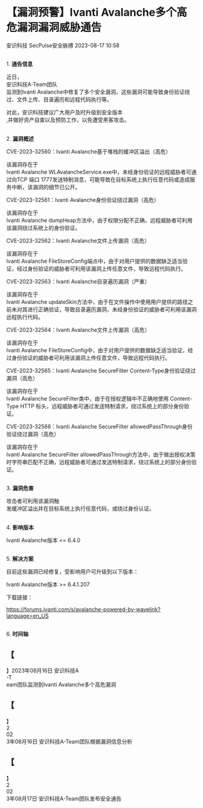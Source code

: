 #  【漏洞预警】Ivanti Avalanche多个高危漏洞漏洞威胁通告   
安识科技  SecPulse安全脉搏   2023-08-17 10:58  
  
##   
  
1. **通告信息**  
  
  
  
近日，  
安识科技A-Team团队  
监测到Ivanti Avalanche中修复了多个安全漏洞，这些漏洞可能导致身份验证绕过、文件上传、目录遍历和远程代码执行等。  
  
对此，安识科技建议广大用户及时升级到安全版本  
,并做好资产自查以及预防工作，以免遭受黑客攻击。  
##   
  
2. **漏洞概述**  
  
  
  
CVE-2023-32560：Ivanti Avalanche基于堆栈的缓冲区溢出（高危）  
  
该漏洞存在于  
Ivanti Avalanche WLAvalancheService.exe中，未经身份验证的远程威胁者可通过向TCP 端口 1777发送特制消息，可能导致在目标系统上执行任意代码或造成服务中断，该漏洞的细节已公开。  
  
CVE-2023-32561：Ivanti Avalanche身份验证绕过漏洞（高危）  
  
该漏洞存在于  
Ivanti Avalanche dumpHeap方法中，由于权限分配不正确，远程威胁者可利用该漏洞绕过系统上的身份验证。  
  
CVE-2023-32562：Ivanti Avalanche文件上传漏洞（高危）  
  
该漏洞存在于  
Ivanti Avalanche FileStoreConfig端点中，由于对用户提供的数据缺乏适当验证，经过身份验证的威胁者可利用该漏洞上传任意文件，导致远程代码执行。  
  
CVE-2023-32563：Ivanti Avalanche目录遍历漏洞（严重）  
  
该漏洞存在于  
Ivanti Avalanche updateSkin方法中，由于在文件操作中使用用户提供的路径之前未对其进行正确验证，导致目录遍历漏洞，未经身份验证的威胁者可利用该漏洞远程执行代码。  
  
CVE-2023-32564：Ivanti Avalanche文件上传漏洞（高危）  
  
该漏洞存在于  
Ivanti Avalanche FileStoreConfig中，由于对用户提供的数据缺乏适当验证，经过身份验证的威胁者可利用该漏洞上传任意文件，导致远程代码执行。  
  
CVE-2023-32565：Ivanti Avalanche SecureFilter Content-Type身份验证绕过漏洞（高危）  
  
该漏洞存在于  
Ivanti Avalanche SecureFilter类中，由于在授权逻辑中不正确地使用 Content-Type HTTP 标头，远程威胁者可通过发送特制请求，绕过系统上的部分身份验证。  
  
CVE-2023-32566：Ivanti Avalanche SecureFilter allowedPassThrough身份验证绕过漏洞（高危）  
  
该漏洞存在于  
Ivanti Avalanche SecureFilter allowedPassThrough方法中，由于做出授权决策时字符串匹配不正确，远程威胁者可通过发送特制请求，绕过系统上的部分身份验证。  
##   
  
3. **漏洞危害**  
  
  
  
攻击者可利用该漏洞触  
发缓冲区溢出并在目标系统上执行任意代码，或绕过身份认证。  
##   
  
4. **影响版本**  
  
  
  
Ivanti Avalanche版本 <= 6.4.0  
##   
  
5. **解决方案**  
  
  
  
目前这些漏洞已经修复，受影响用户可升级到以下版本：  
  
	  
Ivanti Avalanche版本 >= 6.4.1.207  
  
下载链接：  
  
https://forums.ivanti.com/s/avalanche-powered-by-wavelink?language=en_US  
##   
  
6. **时间轴**  
  
  
  
【  
-  
】2023年08月16日 安识科技A  
-T  
eam团队监测到Ivanti Avalanche多个高危漏洞  
  
【  
-  
】  
2  
02  
3年08月16日 安识科技A-Team团队根据漏洞信息分析  
  
【  
-  
】  
2  
02  
3年08月17日 安识科技A-Team团队发布安全通告  
  
  
  
